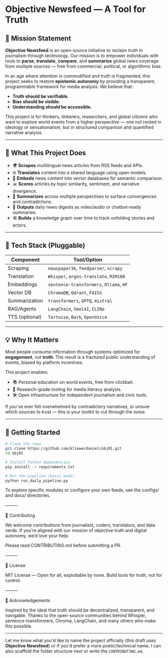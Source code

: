 # Objective Newsfeed — A Tool for Truth

## 🧭 Mission Statement

**Objective Newsfeed** is an open-source initiative to reclaim truth in journalism through technology. Our mission is to empower individuals with tools to **parse**, **translate**, **compare**, and **summarize** global news coverage from multiple sources — free from commercial, political, or algorithmic bias.

In an age where attention is commodified and truth is fragmented, this project seeks to restore **epistemic autonomy** by providing a transparent, programmable framework for media analysis. We believe that:
- **Truth should be verifiable.**
- **Bias should be visible.**
- **Understanding should be accessible.**

This project is for thinkers, tinkerers, researchers, and global citizens who want to explore world events from a higher perspective — one not rooted in ideology or sensationalism, but in structured comparison and quantified narrative analysis.

---

## 🧱 What This Project Does

- 🌍 **Scrapes** multilingual news articles from RSS feeds and APIs.
- 🌐 **Translates** content into a shared language using open models.
- 🧠 **Embeds** news content into vector databases for semantic comparison.
- 📊 **Scores** articles by topic similarity, sentiment, and narrative divergence.
- 🧾 **Summarizes** across multiple perspectives to surface convergences and contradictions.
- 🎥 **Outputs** daily news digests as video/audio or chatbot-ready summaries.
- 🕸️ **Builds** a knowledge graph over time to track unfolding stories and actors.

---

## 🔧 Tech Stack (Pluggable)

| Component         | Tool/Option                            |
|------------------|-----------------------------------------|
| Scraping         | `newspaper3k`, `feedparser`, `scrapy`   |
| Translation      | `Whisper`, `argos-translate`, `M2M100` |
| Embeddings       | `sentence-transformers`, `Ollama`, `HF` |
| Vector DB        | `ChromaDB`, `Qdrant`, `FAISS`           |
| Summarization    | `transformers`, `GPTQ`, `mixtral`       |
| RAG/Agents       | `LangChain`, `SmolAI`, `CLINe`          |
| TTS (optional)   | `Tortoise`, `Bark`, `OpenVoice`         |

---

## 💡 Why It Matters

Most people consume information through systems optimized for **engagement**, not **truth**. The result is a fractured public understanding of events, biased by platform incentives.

This project enables:
- 📚 Personal education on world events, free from clickbait.
- 🧪 Research-grade tooling for media literacy analysis.
- 🛠️ Open infrastructure for independent journalism and civic tools.

If you’ve ever felt overwhelmed by contradictory narratives, or unsure which sources to trust — this is your toolkit to cut through the noise.

---

## 🚀 Getting Started

```bash
# Clone the repo
git clone https://github.com/kliewerdaniel/obj01.git
cd obj01

# Install Python dependencies
pip install -r requirements.txt

# Run the pipeline (basic mode)
python run_daily_pipeline.py
```
To explore specific modules or configure your own feeds, see the configs/ and docs/ directories.

⸻

🤝 Contributing

We welcome contributions from journalists, coders, translators, and data nerds. If you’re aligned with our mission of objective truth and digital autonomy, we’d love your help.

Please read CONTRIBUTING.md before submitting a PR.

⸻

📜 License

MIT License — Open for all, exploitable by none. Build tools for truth, not for control.

⸻

🙏 Acknowledgements

Inspired by the ideal that truth should be decentralized, transparent, and navigable. Thanks to the open-source communities behind Whisper, sentence-transformers, Chroma, LangChain, and many others who make this possible.

---

Let me know what you'd like to name the project officially (this draft uses **Objective Newsfeed**) or if you'd prefer a more poetic/technical name. I can also scaffold the folder structure next or write the `CONTRIBUTING.md`.